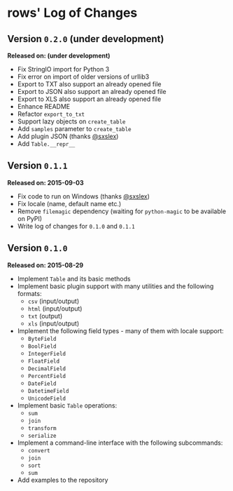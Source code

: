 # rows' Log of Changes

## Version `0.2.0` (under development)

**Released on: (under development)**

- Fix StringIO import for Python 3
- Fix error on import of older versions of urllib3
- Export to TXT also support an already opened file
- Export to JSON also support an already opened file
- Export to XLS also support an already opened file
- Enhance README
- Refactor `export_to_txt`
- Support lazy objects on `create_table`
- Add `samples` parameter to `create_table`
- Add plugin JSON (thanks [@sxslex](https://github.com/sxslex))
- Add `Table.__repr__`


## Version `0.1.1`

**Released on: 2015-09-03**

- Fix code to run on Windows (thanks [@sxslex](https://github.com/sxslex))
- Fix locale (name, default name etc.)
- Remove `filemagic` dependency (waiting for `python-magic` to be available on
  PyPI)
- Write log of changes for `0.1.0` and `0.1.1`


## Version `0.1.0`

**Released on: 2015-08-29**

- Implement `Table` and its basic methods
- Implement basic plugin support with many utilities and the following formats:
  - `csv` (input/output)
  - `html` (input/output)
  - `txt` (output)
  - `xls` (input/output)
- Implement the following field types - many of them with locale support:
  - `ByteField`
  - `BoolField`
  - `IntegerField`
  - `FloatField`
  - `DecimalField`
  - `PercentField`
  - `DateField`
  - `DatetimeField`
  - `UnicodeField`
- Implement basic `Table` operations:
  - `sum`
  - `join`
  - `transform`
  - `serialize`
- Implement a command-line interface with the following subcommands:
  - `convert`
  - `join`
  - `sort`
  - `sum`
- Add examples to the repository
